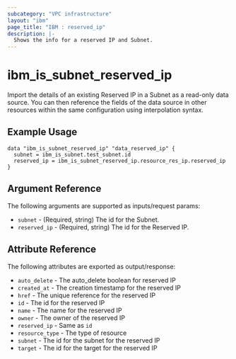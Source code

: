```yaml
---
subcategory: "VPC infrastructure"
layout: "ibm"
page_title: "IBM : reserved_ip"
description: |-
  Shows the info for a reserved IP and Subnet.
---
```


# ibm\_is_subnet_reserved_ip

Import the details of an existing Reserved IP in a Subnet as a read-only data source. You can then reference the fields of the data source in other resources within the same configuration using interpolation syntax.

## Example Usage

```hcl
data "ibm_is_subnet_reserved_ip" "data_reserved_ip" {
  subnet = ibm_is_subnet.test_subnet.id
  reserved_ip = ibm_is_subnet_reserved_ip.resource_res_ip.reserved_ip
}
```

## Argument Reference

The following arguments are supported as inputs/request params:

* `subnet` - (Required, string) The id for the Subnet.
* `reserved_ip` - (Required, string) The id for the Reserved IP.


## Attribute Reference

The following attributes are exported as output/response:

* `auto_delete` - The auto_delete boolean for reserved IP
* `created_at` - The creation timestamp for the reserved IP
* `href` - The unique reference for the reserved IP
* `id` - The id for the reserved IP
* `name` - The name for the reserved IP
* `owner` - The owner of the reserved IP
* `reserved_ip` - Same as `id`
* `resource_type` - The type of resource
* `subnet` - The id for the subnet for the reserved IP
* `target` - The id for the target for the reserved IP
